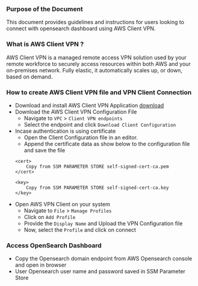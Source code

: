 ### Purpose of the Document

This document provides guidelines and instructions for users looking to connect with opensearch dashboard using AWS Client VPN.

### What is AWS Client VPN ?
AWS Client VPN is a managed remote access VPN solution used by your remote workforce to securely access resources within both AWS and your on-premises network. Fully elastic, it automatically scales up, or down, based on demand.

### How to create AWS Client VPN file and VPN Client Connection
- Download and install AWS Client VPN Application [download](https://aws.amazon.com/vpn/client-vpn-download/)
- Download the AWS Client VPN Configuration File
	- Navigate to `VPC` > `Client VPN endpoints`
	- Select the endpoint and click `Download Client Configuration`
- Incase authentication is using certificate
	- Open the Client Configuration file in an editor.
	- Append the certificate data as show below to the configuration file and save the file
	```
	<cert>
		Copy from SSM PARAMETER STORE self-signed-cert-ca.pem
	</cert>

	<key>
		Copy from SSM PARAMETER STORE self-signed-cert-ca.key
	</key>
	```
- Open AWS VPN Client on your system
    - Navigate to `File` > `Manage Profiles` 
    - Click on `Add Profile` 
    - Provide the `Display Name` and Upload the VPN Configuration file
    - Now, select the `Profile` and click on connect


### Access OpenSearch Dashboard

- Copy the Opensearch domain endpoint from AWS Opensearch console and open in browser
- User Opensearch user name and password saved in SSM Parameter Store
